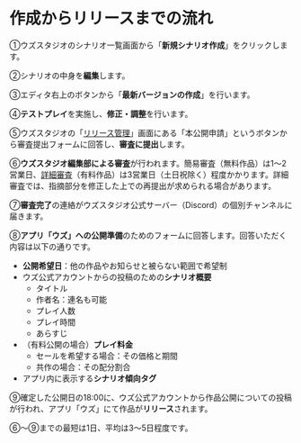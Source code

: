 # 作成からリリースまでの流れ

①ウズスタジオのシナリオ一覧画面から「**新規シナリオ作成**」をクリックします。

②シナリオの中身を**編集**します。

③エディタ右上のボタンから「**最新バージョンの作成**」を行います。

④**テストプレイ**を実施し、**修正・調整**を行います。

⑤ウズスタジオの「[リリース管理](../../scenariohome/release.md)」画面にある「本公開申請」というボタンから審査提出フォームに回答し、**審査に提出**します。

⑥**ウズスタジオ編集部による審査**が行われます。簡易審査（無料作品）は1～2営業日、[詳細審査](submit/check.md)（有料作品）は3営業日（土日祝除く）程度かかります。詳細審査では、指摘部分を修正した上での再提出が求められる場合があります。

⑦**審査完了**の連絡がウズスタジオ公式サーバー（Discord）の個別チャンネルに届きます。

⑧**アプリ「ウズ」への公開準備**のためのフォームに回答します。回答いただく内容は以下の通りです。

* **公開希望日**：他の作品やお知らせと被らない範囲で希望制
* ウズ公式アカウントからの投稿のための**シナリオ概要**
  * タイトル
  * 作者名：連名も可能
  * プレイ人数
  * プレイ時間
  * あらすじ
* （有料公開の場合）**プレイ料金**
  * セールを希望する場合：その価格と期間
  * 共作の場合：その配分割合
* アプリ内に表示する**シナリオ傾向タグ**

⑨確定した公開日の18:00に、ウズ公式アカウントから作品公開についての投稿が行われ、アプリ「ウズ」にて作品が**リリース**されます。



⑥～⑨までの最短は1日、平均は3～5日程度です。

